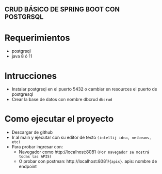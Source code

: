 
## CRUD BÁSICO DE SPRING BOOT CON POSTGRSQL
# Requerimientos
* postgrsql 
* java 8 ó 11
# Intrucciones
* Instalar postgrsql en el puerto 5432 o cambiar en resources el puerto de postgresql
* Crear la base de datos con nombre dbcrud ```dbcrud```
# Como ejecutar el proyecto
* Descargar de github
* Ir al main y ejecutar con su editor de texto ```(intellij idea, netbeans, etc)```
* Para probar ingresar con: 
  - Navegador como http://localhost:8081  ```(Por navegador se mostrá todas las APIS)```
  - O probar con postman:  http://localhost:8081/```{apis}```. apis: nombre de endpoint
